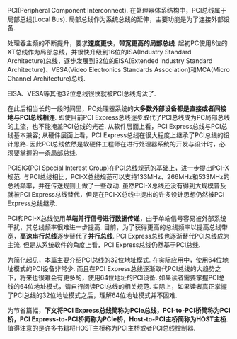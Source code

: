 PCI(Peripheral Component Interconnect). 在处理器体系结构中，PCI总线属于局部总线(Local Bus). 局部总线作为系统总线的延伸，主要功能是为了连接外部设备. 

处理器主频的不断提升，要求**速度更快**，**带宽更高的局部总线**. 起初PC使用8位的XT总线作为局部总线，并很快升级到16位的ISA(Industry Standard Architecture)总线，逐步发展到32位的EISA(Extended Industry Standard Architecture)、VESA(Video Electronics Standards Association)和MCA(Micro Channel Architecture)总线. 

EISA、VESA等其他32位总线很快就被PCI总线淘汰了. 

在此后相当长的一段时间里，PC处理器系统的**大多数外部设备都是直接或者间接地与PCI总线相连**. 即使目前PCI Express总线逐步取代了PCI总线成为PC局部总线的主流，也不能掩盖PCI总线的光芒. 从软件层面上看，PCI Express总线与PCI总线基本兼容; 从硬件层面上看，PCI Express总线在很大程度上继承了PCI总线的设计思路. 因此PCI总线依然是软硬件工程师在进行处理器系统的开发与设计时，必须要掌握的一条局部总线. 

PCISIG(PCI Special Interest Group)在PCI总线规范的基础上，进一步提出PCI-X规范. 与PCI总线相比，PCI-X总线规范可以支持133MHz、266MHz和533MHz的总线频率，并在传送规则上做了一些改动. 虽然PCI-X总线还没有得到大规模普及就被PCI Express总线替代，但是在PCI-X总线中提出的许多设计思想仍然被PCI Express总线继承. 

PCI和PCI-X总线使用**单端并行信号进行数据传递**，由于单端信号容易被外部系统干扰，其总线频率很难进一步提高. 目前，为了获得更高的总线频率以提高总线带宽，**高速串行总线**逐步替代了**并行总线**. PCI Express总线也逐渐替代PCI总线成为主流. 但是从系统软件的角度上看，PCI Express总线仍然基于PCI总线. 

为简化起见，本篇主要介绍PCI总线的32位地址模式. 在实际应用中，使用64位地址模式的PCI设备非常少. 而且在PCI Express总线逐渐取代PCI总线的大趋势之下，将来也很难会有更多的，使用64位地址的PCI设备. 如果读者需要掌握PCI总线的64位地址模式，请自行阅读PCI总线的相关规范. 实际上，如果读者真正掌握了PCI总线的32位地址模式之后，理解64位地址模式并不困难. 

为节省篇幅，**下文将PCI Express总线简称为PCIe总线，PCI-to-PCI桥简称为PCI桥，PCI Express-to-PCI桥简称为PCIe桥，Host-to-PCI主桥简称为HOST主桥**. 值得注意的是许多书籍将HOST主桥称为PCI主桥或者PCI总线控制器. 